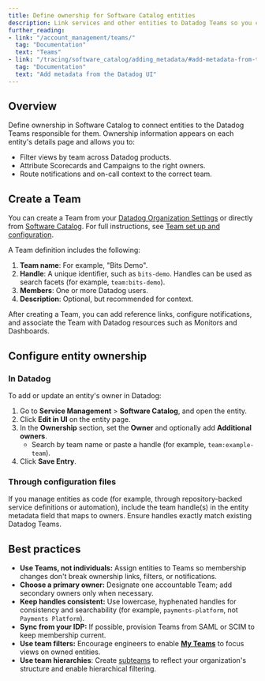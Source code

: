 ```yaml
---
title: Define ownership for Software Catalog entities
description: Link services and other entities to Datadog Teams so you can filter views, route notifications, and drive accountability across your software portfolio.
further_reading:
- link: "/account_management/teams/"
  tag: "Documentation"
  text: "Teams"
- link: "/tracing/software_catalog/adding_metadata/#add-metadata-from-the-datadog-ui"
  tag: "Documentation"
  text: "Add metadata from the Datadog UI"
---
```


## Overview

Define ownership in Software Catalog to connect entities to the Datadog Teams responsible for them. Ownership information appears on each entity's details page and allows you to: 
- Filter views by team across Datadog products.
- Attribute Scorecards and Campaigns to the right owners.
- Route notifications and on-call context to the correct team.

## Create a Team

You can create a Team from your [Datadog Organization Settings][3] or directly from [Software Catalog][1]. For full instructions, see [Team set up and configuration][2]. 

A Team definition includes the following:
1. **Team name**: For example, "Bits Demo".
2. **Handle**: A unique identifier, such as `bits-demo`. Handles can be used as search facets (for example, `team:bits-demo`).
3. **Members**: One or more Datadog users. 
4. **Description**: Optional, but recommended for context.

After creating a Team, you can add reference links, configure notifications, and associate the Team with Datadog resources such as Monitors and Dashboards.

## Configure entity ownership

### In Datadog

To add or update an entity's owner in Datadog:

1. Go to **Service Management** > **Software Catalog**, and open the entity.
2. Click **Edit in UI** on the entity page.
3. In the **Ownership** section, set the **Owner** and optionally add **Additional owners**.
   - Search by team name or paste a handle (for example, `team:example-team`).
5. Click **Save Entry**.

### Through configuration files

If you manage entities as code (for example, through repository-backed service definitions or automation), include the team handle(s) in the entity metadata field that maps to owners. Ensure handles exactly match existing Datadog Teams.

## Best practices

- **Use Teams, not individuals:** Assign entities to Teams so membership changes don't break ownership links, filters, or notifications.
- **Choose a primary owner:** Designate one accountable Team; add secondary owners only when necessary.
- **Keep handles consistent:** Use lowercase, hyphenated handles for consistency and searchability (for example, `payments-platform`, not `Payments Platform`).
- **Sync from your IDP:** If possible, provision Teams from SAML or SCIM to keep membership current.
- **Use team filters:** Encourage engineers to enable [**My Teams**][4] to focus views on owned entities.
- **Use team hierarchies**: Create [subteams][5] to reflect your organization's structure and enable hierarchical filtering. 



[1]: https://app.datadoghq.com/teams
[2]: /account_management/teams/
[3]: https://app.datadoghq.com/organization-settings/teams
[4]: /account_management/teams/#team-filter
[5]: /account_management/teams/manage/#subteams-hierarchical-teams